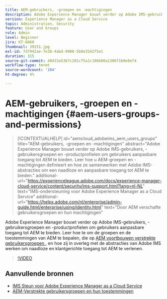 ```yaml
---
title: AEM-gebruikers, -groepen en -machtigingen
description: Adobe Experience Manager bouwt verder op Adobe IMS-gebruikers, -gebruikersgroepen en -productprofielen om gebruikers aanpasbare toegang tot AEM te bieden. Leer hoe u AEM-groepen en -machtigingen definieert en hoe ze samenwerken met Adobe IMS-abstracties om een naadloze en aanpasbare toegang tot AEM te bieden.
version: Experience Manager as a Cloud Service
topic: Administration, Security
feature: User and Groups
role: Admin
level: Beginner
jira: KT-6060
thumbnail: 39151.jpg
exl-id: 7d7942ae-7e38-4abd-9900-5b8e3542f5e1
duration: 315
source-git-commit: 48433a5367c281cf5a1c106b08a1306f1b0e8ef4
workflow-type: tm+mt
source-wordcount: '204'
ht-degree: 4%

---
```


# AEM-gebruikers, -groepen en -machtigingen {#aem-users-groups-and-permissions}

>[!CONTEXTUALHELP]
>id="aemcloud_adobeims_aem_users_groups"
>title="AEM-gebruikers, -groepen en -machtigingen"
>abstract="Adobe Experience Manager bouwt verder op Adobe IMS-gebruikers, -gebruikersgroepen en -productprofielen om gebruikers aanpasbare toegang tot AEM te bieden. Leer hoe u AEM-groepen en -machtigingen definieert en hoe ze samenwerken met Adobe IMS-abstracties om een naadloze en aanpasbare toegang tot AEM te bieden."
>additional-url="https://experienceleague.adobe.com/docs/experience-manager-cloud-service/content/security/ims-support.html?lang=nl-NL" text="IMS-ondersteuning voor Adobe Experience Manager as a Cloud Service"
>additional-url="https://helpx.adobe.com/nl/enterprise/admin-guide.html/enterprise/using/identity.html" text="Door AEM verschafte gebruikersgroepen en hun machtigingen"

Adobe Experience Manager bouwt verder op Adobe IMS-gebruikers, -gebruikersgroepen en -productprofielen om gebruikers aanpasbare toegang tot AEM te bieden. Leer hoe te om de groepen en de toestemmingen van AEM te bepalen, die op [ AEM voortbouwen verstrekte gebruikersgroepen ](https://experienceleague.adobe.com/nl/docs/experience-manager-65/content/security/security#built-in-users-and-groups), en hoe zij in overleg met de abstracties van Adobe IMS werken om naadloze en klantgerichte toegang tot AEM te verlenen.

>[!VIDEO](https://video.tv.adobe.com/v/39151?quality=12&learn=on)

## Aanvullende bronnen

+ [ IMS Steun voor Adobe Experience Manager as a Cloud Service ](https://experienceleague.adobe.com/docs/experience-manager-cloud-service/content/security/ims-support.html?lang=nl-NL)
+ [ AEM-Verstrekte gebruikersgroepen en hun toestemmingen ](https://experienceleague.adobe.com/docs/experience-manager-65/content/security/security.html?lang=nl-NL)

